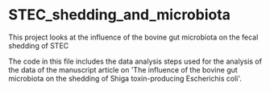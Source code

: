 # STEC_shedding_and_microbiota
This project looks at the influence of the bovine gut microbiota on the fecal shedding of STEC

The code in this file includes the data analysis steps used for the analysis of the data of the manuscript article on 'The influence of the bovine gut microbiota on the shedding of Shiga toxin-producing Escherichis coli'. 
